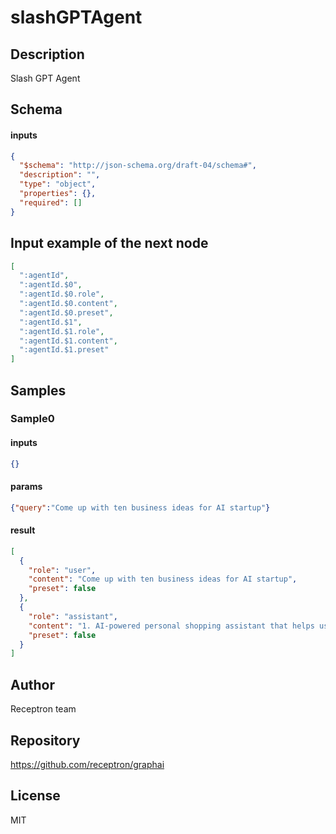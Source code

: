 # slashGPTAgent

## Description

Slash GPT Agent

## Schema

#### inputs

```json
{
  "$schema": "http://json-schema.org/draft-04/schema#",
  "description": "",
  "type": "object",
  "properties": {},
  "required": []
}
```

## Input example of the next node

```json
[
  ":agentId",
  ":agentId.$0",
  ":agentId.$0.role",
  ":agentId.$0.content",
  ":agentId.$0.preset",
  ":agentId.$1",
  ":agentId.$1.role",
  ":agentId.$1.content",
  ":agentId.$1.preset"
]
```

## Samples

### Sample0

#### inputs

```json
{}
```

#### params

```json
{"query":"Come up with ten business ideas for AI startup"}
```

#### result

```json
[
  {
    "role": "user",
    "content": "Come up with ten business ideas for AI startup",
    "preset": false
  },
  {
    "role": "assistant",
    "content": "1. AI-powered personal shopping assistant that helps users find clothes that fit their style and budget.\n2. AI-powered health monitoring system that analyzes user data to provide personalized healthcare recommendations.\n3. AI-powered chatbot for customer service that can handle a variety of queries and provide quick responses.\n4. AI-powered virtual personal trainer that creates customized workout plans based on user goals and progress.\n5. AI-powered language translation service that can accurately translate text and voice in real-time.\n6. AI-powered financial advisor that analyzes user spending habits and offers personalized advice for saving and investing.\n7. AI-powered content creation platform that uses algorithms to generate engaging articles, videos, and social media posts.\n8. AI-powered job matching platform that connects job seekers with relevant opportunities based on their skills and experience.\n9. AI-powered cybersecurity solution that continuously monitors and protects against online threats and data breaches.\n10. AI-powered educational platform that uses personalized learning algorithms to help students improve their skills and knowledge in various subjects.",
    "preset": false
  }
]
```

## Author

Receptron team

## Repository

https://github.com/receptron/graphai

## License

MIT
